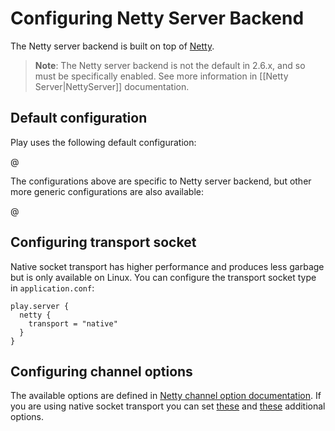 <!--- Copyright (C) 2009-2020 Lightbend Inc. <https://www.lightbend.com> -->
# Configuring Netty Server Backend

The Netty server backend is built on top of [Netty](https://netty.io/).

> **Note**: The Netty server backend is not the default in 2.6.x, and so must be specifically enabled. See more information in [[Netty Server|NettyServer]] documentation.

## Default configuration

Play uses the following default configuration:

@[](/confs/play-netty-server/reference.conf)

The configurations above are specific to Netty server backend, but other more generic configurations are also available:
 
@[](/confs/play-server/reference.conf)

## Configuring transport socket

Native socket transport has higher performance and produces less garbage but is only available on Linux. You can configure the transport socket type in `application.conf`:

```properties
play.server {
  netty {
    transport = "native"
  }
}
```

## Configuring channel options

The available options are defined in [Netty channel option documentation](https://netty.io/4.1/api/io/netty/channel/ChannelOption.html). If you are using native socket transport you can set [these](https://netty.io/4.1/api/io/netty/channel/unix/UnixChannelOption.html) and [these](https://netty.io/4.1/api/io/netty/channel/epoll/EpollChannelOption.html) additional options.
